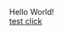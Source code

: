 <html>
<head>
</head>
<body>
Hello World!
<br>
<a href="https://didi.onelink.me/g282?pid=partnerize_int&is_retargeting=true&af_click_lookback=7d&af_dp=https%3A%2F%2Fpage.didiglobal.com%2Fagility-sdk%2Fpages%2Finvoke%2Fglobal.html%3Flang%3Den-US%26appName%3Dglobal%26url%3Dhttps%253a%252f%252fpage.didigl%20obal.com%252fglobal%252fhulk%252fmgm%252fshare%252findex.html%253fresourceid%253d110006&af_reengagement_window=30d">test click</a>
<br>
</body>
</html>
